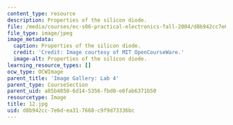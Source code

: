 ```yaml
---
content_type: resource
description: Properties of the silicon diode.
file: /media/courses/ec-s06-practical-electronics-fall-2004/d8b942cc7e6dea317668c9f9d73336bc_12.jpg
file_type: image/jpeg
image_metadata:
  caption: Properties of the silicon diode.
  credit: 'Credit: Image courtesy of MIT OpenCourseWare.'
  image-alt: Properties of the silicon diode.
learning_resource_types: []
ocw_type: OCWImage
parent_title: 'Image Gallery: Lab 4'
parent_type: CourseSection
parent_uid: a85b4850-6d14-5356-fbd0-e6fab6371b50
resourcetype: Image
title: 12.jpg
uid: d8b942cc-7e6d-ea31-7668-c9f9d73336bc
---
```

